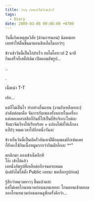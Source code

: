```yaml
---
title: ว่างๆ ก่อนจะไม่ว่างแล้ว!
tags:
  - Diary
date: 2009-03-06 00:08:00 +0700
---
```


วันนี้เกิดเหตุสุดวิสัย (ด้านการนอน) นิดหน่อย  
เลยทำให้ตื่นขึ้นมาตอนสิบเอ็ดโมงกว่าๆ

ข้าวเช้าวันนี้เป็นไก่สำเร็จ อบไมโครเวป 2 นาที  
กินเสร็จก็เสต็ปเดิม เปิดคอมอัพรูป...

..

.

เน็ตเน่า T-T

เฮ้อ...

แต่ก็ไม่เป็นไร ทำอย่างอื่นแทน (งานยังเหลือเยอะ)  
ลำดับต่อมาคือ จัดการกับเพลงทั้งหลายในเครื่อง  
แค่เพลงคลาสสิกก็กินที่ไปเป็นยี่สิบจิกกะไบต์ละ  
จับมาจัดเรียงให้เรียบร้อย + แปลงไฟล์ให้เล็กลง  
แป๊ปๆ หมดเวลาไปอีกหนึ่งวันละ

ข้าวเย็นวันนี้เป็นผัดถั่วลันเตาฝีมือคุณแม่อีกเช่นเคย  
ก็ยังคงไซ้กินเนื้อหมูมากกว่ากินผักอีกละ ^^"

ตกดึกมา ลองเข้าเน็ตอีกที  
โอ๊ะ เข้าได้แล้ว  
เลยนั่งอัพรูปที่เหลือต่ออีกจนครบหมด  
(แต่ยังไม่ได้ตั้ง Public เลยนะ ขอเลือกรูปก่อน)

รู้สึกว่าหนวดยาวๆ ขึ้นแล้วแฮะ  
แต่ไม่เคยโกนหนวดก่อนนอนเลยอะ โกนตอนเช้าตลอด  
ลองโกนหนวดก่อนนอนดูซักครั้งดีกว่า...
